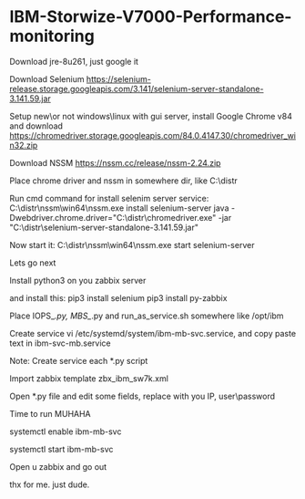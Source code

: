 # IBM-Storwize-V7000-Performance-monitoring

Download jre-8u261, just google it

Download Selenium https://selenium-release.storage.googleapis.com/3.141/selenium-server-standalone-3.141.59.jar

Setup new\or not windows\linux with gui server, install Google Chrome v84 and download https://chromedriver.storage.googleapis.com/84.0.4147.30/chromedriver_win32.zip

Download NSSM https://nssm.cc/release/nssm-2.24.zip

Place chrome driver and nssm in somewhere dir, like C:\distr

Run cmd command for install selenim server service: C:\distr\nssm\win64\nssm.exe install selenium-server java -Dwebdriver.chrome.driver="C:\distr\chromedriver.exe"  -jar "C:\distr\selenium-server-standalone-3.141.59.jar"

Now start it: C:\distr\nssm\win64\nssm.exe start selenium-server

Lets go next

Install python3 on you zabbix server

and install this:
pip3 install selenium
pip3 install py-zabbix

Place IOPS_*.py, MBS_*.py and run_as_service.sh somewhere like /opt/ibm

Create service vi /etc/systemd/system/ibm-mb-svc.service, and copy paste text in ibm-svc-mb.service

Note: Create service each *.py script

Import zabbix template zbx_ibm_sw7k.xml

Open *.py file and edit some fields, replace with you IP, user\password

Time to run MUHAHA

systemctl enable ibm-mb-svc

systemctl start ibm-mb-svc

Open u zabbix and go out

thx for me.
just dude.




